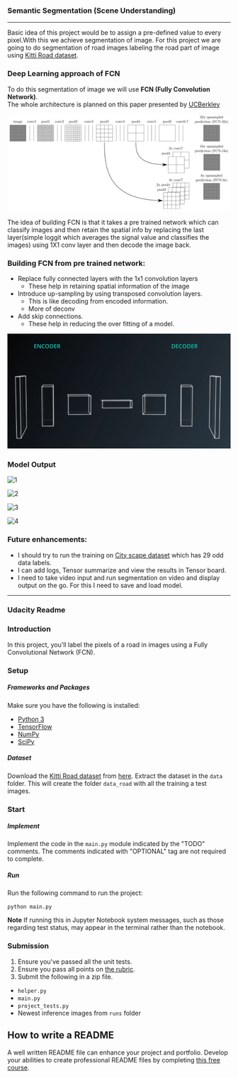 ### Semantic Segmentation (Scene Understanding)
______________
Basic idea of this project would be to assign a pre-defined value to every pixel.With this we achieve segmentation of image. 
For this project we are going to do segmentation of road images labeling the road part of image using [Kitti Road dataset](http://www.cvlibs.net/datasets/kitti/eval_road.php).  

### Deep Learning approach of FCN 
To do this segmentation of image we will use **FCN (Fully Convolution Network)**.  
The whole architecture is planned on this paper presented by [ UCBerkley ](https://people.eecs.berkeley.edu/~jonlong/long_shelhamer_fcn.pdf)   


![ FCN UP_Scaling_Merging ](https://github.com/MumMumMum/Semantic_segmentation/blob/master/imgs/img_0032_upscaling_and_merging.png?raw=true)  


The idea of building FCN is that it takes a pre trained network which can classify images and then retain the spatial info by replacing the last layer(simple loggit which averages the signal value and classifies the images) using 1X1 conv layer and then decode the image back.  

### Building FCN from pre trained network: 
  - Replace fully connected layers with the 1x1 convolution layers 
     - These help in retaining spatial information of the image  
  - Introduce up-sampling by using transposed convolution layers. 
     - This is like decoding from encoded information. 
     - More of  deconv 
  - Add skip connections. 
     - These help in reducing the over fitting of a model. 
     
![ image encoder decoder ](https://github.com/MumMumMum/Semantic_segmentation/blob/master/imgs/1%20Li8osvpQE-s0AYO8cPumFQ.png?raw=true)   


     
### Model Output
![ 1 ](https://github.com/MumMumMum/Semantic_segmentation/tree/master/runs/run2/runs/1508737489.8759882/um_000036.png) 

![ 2 ](https://github.com/MumMumMum/Semantic_segmentation/tree/master/runs/run2/runs/1508737489.8759882/um_000039.png?raw=true) 

![ 3 ](https://github.com/MumMumMum/Semantic_segmentation/tree/master/runs/run2/runs/1508737489.8759882/um_000054.png?raw=true) 

![ 4 ](https://github.com/MumMumMum/Semantic_segmentation/tree/master/runs/run2/runs/1508737489.8759882/um_000024.png?raw=true) 



### Future enhancements: 
* I should try to run the training on [City scape dataset](https://www.cityscapes-dataset.com/) which has 29 odd data labels.
* I can add logs, Tensor summarize and view the results in Tensor board.
* I need to take video input and run segmentation on video and display output on the go. For this I need to save and load model.


*********
### Udacity Readme 

### Introduction 
In this project, you'll label the pixels of a road in images using a Fully Convolutional Network (FCN).

### Setup
##### Frameworks and Packages
Make sure you have the following is installed:
 - [Python 3](https://www.python.org/)
 - [TensorFlow](https://www.tensorflow.org/)
 - [NumPy](http://www.numpy.org/)
 - [SciPy](https://www.scipy.org/)
##### Dataset
Download the [Kitti Road dataset](http://www.cvlibs.net/datasets/kitti/eval_road.php) from [here](http://www.cvlibs.net/download.php?file=data_road.zip).  Extract the dataset in the `data` folder.  This will create the folder `data_road` with all the training a test images.

### Start
##### Implement
Implement the code in the `main.py` module indicated by the "TODO" comments.
The comments indicated with "OPTIONAL" tag are not required to complete.
##### Run
Run the following command to run the project:
```
python main.py
```
**Note** If running this in Jupyter Notebook system messages, such as those regarding test status, may appear in the terminal rather than the notebook.

### Submission
1. Ensure you've passed all the unit tests.
2. Ensure you pass all points on [the rubric](https://review.udacity.com/#!/rubrics/989/view).
3. Submit the following in a zip file.
 - `helper.py`
 - `main.py`
 - `project_tests.py`
 - Newest inference images from `runs` folder
 
 ## How to write a README
A well written README file can enhance your project and portfolio.  Develop your abilities to create professional README files by completing [this free course](https://www.udacity.com/course/writing-readmes--ud777).
